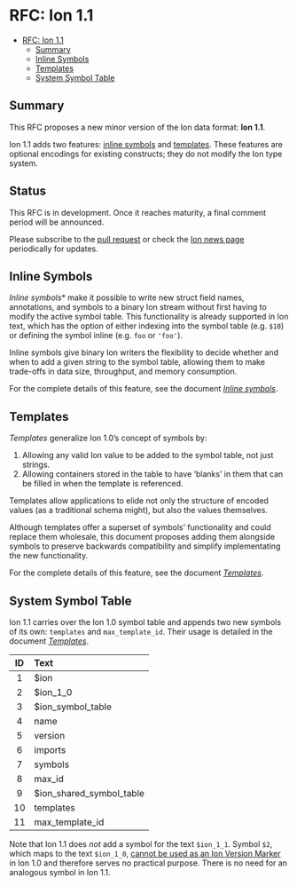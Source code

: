 # RFC: Ion 1.1

<!-- markdown-toc start - Don't edit this section. -->

- [RFC: Ion 1.1](#rfc-ion-11)
    - [Summary](#summary)
    - [Inline Symbols](#inline-symbols)
    - [Templates](#templates)
    - [System Symbol Table](#system-symbol-table)

<!-- markdown-toc end -->

## Summary

This RFC proposes a new minor version of the Ion data format: **Ion 1.1**.

Ion 1.1 adds two features: [inline symbols](#inline-symbols) and [templates](#templates). These
features are optional encodings for existing constructs; they do not modify the Ion type system.

## Status

This RFC is in development. Once it reaches maturity, a final comment period will be announced.

Please subscribe to the [pull request](https://github.com/amzn/ion-docs/pull/137) or check the [Ion
news page](http://amzn.github.io/ion-docs/news.html) periodically for updates.

## Inline Symbols

*Inline symbols** make it possible to write new struct field names, annotations, and symbols to a
binary Ion stream without first having to modify the active symbol table. This functionality is
already supported in Ion text, which has the option of either indexing into the symbol table (e.g.
`$10`) or defining the symbol inline (e.g. `foo` or `'foo'`).

Inline symbols give binary Ion writers the flexibility to decide whether and when to add a given
string to the symbol table, allowing them to make trade-offs in data size, throughput, and memory
consumption.

For the complete details of this feature, see the document [*Inline
symbols*](feature-inline_symbols.md#rfc-inline-symbols).

## Templates

*Templates* generalize Ion 1.0’s concept of symbols by:

1. Allowing any valid Ion value to be added to the symbol table, not just strings.
2. Allowing containers stored in the table to have ‘blanks’ in them that can be filled in when the
   template is referenced.

Templates allow applications to elide not only the structure of encoded values (as a traditional
schema might), but also the values themselves.

Although templates offer a superset of symbols’ functionality and could replace them wholesale, this
document proposes adding them alongside symbols to preserve backwards compatibility and simplify
implementating the new functionality.

For the complete details of this feature, see the document
[*Templates*](feature-templates.md#rfc-ion-templates).

## System Symbol Table

Ion 1.1 carries over the Ion 1.0 symbol table and appends two new symbols of its own: `templates`
and `max_template_id`. Their usage is detailed in the document
[*Templates*](feature-templates.md#rfc-ion-templates).

| ID | Text |
|:--:|:-----|
|  1 | $ion |
|  2 | $ion_1_0 |
|  3 | $ion_symbol_table |
|  4 | name |
|  5 | version |
|  6 | imports |
|  7 | symbols |
|  8 | max_id |
|  9 | $ion_shared_symbol_table |
| 10 | templates |
| 11 | max_template_id |

Note that Ion 1.1 does *not* add a symbol for the text `$ion_1_1`. Symbol `$2`, which maps to the
text `$ion_1_0`, [cannot be used as an Ion Version
Marker](http://amzn.github.io/ion-docs/docs/symbols.html#ion-version-markers) in Ion 1.0 and
therefore serves no practical purpose. There is no need for an analogous symbol in Ion 1.1.
